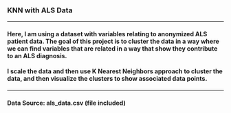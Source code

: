 ### KNN with ALS Data
---

#### Here, I am using a dataset with variables relating to anonymized ALS patient data. The goal of this project is to cluster the data in a way where we can find variables that are related in a way that show they contribute to an ALS diagnosis.
#### I scale the data and then use K Nearest Neighbors approach to cluster the data, and then visualize the clusters to show associated data points.

---
#### Data Source: als_data.csv (file included)
